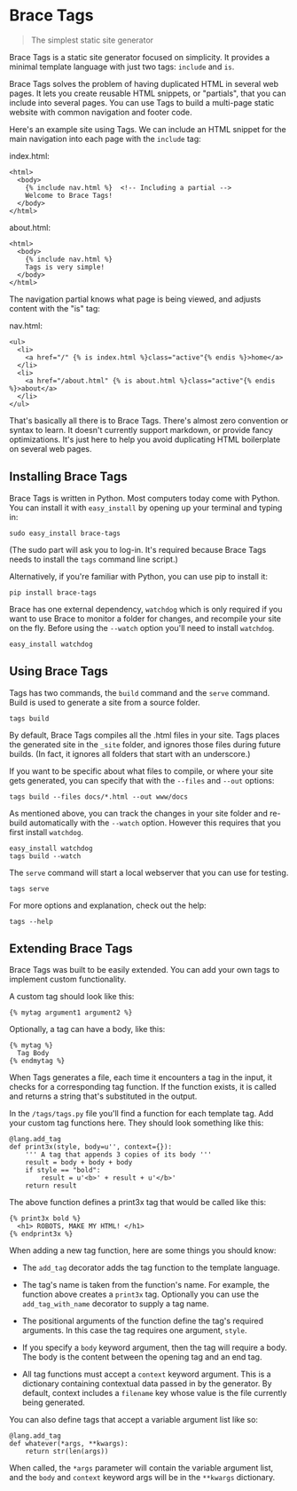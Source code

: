 Brace Tags
==========

> The simplest static site generator

Brace Tags is a static site generator focused on simplicity. It provides a
minimal template language with just two tags: `include` and `is`.

Brace Tags solves the problem of having duplicated HTML in several web pages. It
lets you create reusable HTML snippets, or "partials", that you can include into
several pages. You can use Tags to build a multi-page static website with common
navigation and footer code.

Here's an example site using Tags. We can include an HTML snippet for the 
main navigation into each page with the `include` tag:

index.html:

    <html>
      <body>
        {% include nav.html %}  <!-- Including a partial -->
        Welcome to Brace Tags!
      </body>
    </html>


about.html:

    <html>
      <body>
        {% include nav.html %}
        Tags is very simple!
      </body>
    </html>

The navigation partial knows what page is being viewed, and adjusts content with
the "is" tag:

nav.html:

    <ul>
      <li>
        <a href="/" {% is index.html %}class="active"{% endis %}>home</a>
      </li>
      <li>
        <a href="/about.html" {% is about.html %}class="active"{% endis %}>about</a>
      </li>
    </ul>        


That's basically all there is to Brace Tags. There's almost zero convention or
syntax to learn. It doesn't currently support markdown, or provide fancy
optimizations. It's just here to help you avoid duplicating HTML boilerplate on
several web pages.


## Installing Brace Tags

Brace Tags is written in Python. Most computers today come with Python. You can
install it with `easy_install` by opening up your terminal and typing in:

    sudo easy_install brace-tags

(The sudo part will ask you to log-in. It's required because Brace Tags needs to
install the `tags` command line script.)

Alternatively, if you're familiar with Python, you can use pip to install it:

    pip install brace-tags

Brace has one external dependency, `watchdog` which is only required if you want
to use Brace to monitor a folder for changes, and recompile your site on the
fly. Before using the `--watch` option you'll need to install `watchdog`.

    easy_install watchdog


## Using Brace Tags

Tags has two commands, the `build` command and the `serve` command. Build is
used to generate a site from a source folder.

    tags build

By default, Brace Tags compiles all the .html files in your site. Tags places
the generated site in the `_site` folder, and ignores those files during future
builds. (In fact, it ignores all folders that start with an underscore.)

If you want to be specific about what files to compile, or where your site gets
generated, you can specify that with the `--files` and `--out` options:

    tags build --files docs/*.html --out www/docs

As mentioned above, you can track the changes in your site folder and re-build
automatically with the `--watch` option. However this requires that you first
install `watchdog`.

    easy_install watchdog
    tags build --watch

The `serve` command will start a local webserver that you can use for testing. 

    tags serve

For more options and explanation, check out the help:

    tags --help


## Extending Brace Tags

Brace Tags was built to be easily extended. You can add your own tags to
implement custom functionality.

A custom tag should look like this:

    {% mytag argument1 argument2 %}

Optionally, a tag can have a body, like this:

    {% mytag %}
      Tag Body
    {% endmytag %}

When Tags generates a file, each time it encounters a tag in the input, it
checks for a corresponding tag function. If the function exists, it is called
and returns a string that's substituted in the output.

In the `/tags/tags.py` file you'll find a function for each template tag. Add
your custom tag functions here. They should look something like this:

    @lang.add_tag
    def print3x(style, body=u'', context={}):
        ''' A tag that appends 3 copies of its body '''
        result = body + body + body
        if style == "bold":
            result = u'<b>' + result + u'</b>'
        return result

The above function defines a print3x tag that would be called like this:

    {% print3x bold %}
      <h1> ROBOTS, MAKE MY HTML! </h1>
    {% endprint3x %}
    
When adding a new tag function, here are some things you should know:

- The `add_tag` decorator adds the tag function to the template language.

- The tag's name is taken from the function's name. For example, the function
above creates a `print3x` tag. Optionally you can use the `add_tag_with_name`
decorator to supply a tag name.

- The positional arguments of the function define the tag's required arguments.
In this case the tag requires one argument, `style`.

- If you specify a `body` keyword argument, then the tag will require a body.
The body is the content between the opening tag and an end tag.

- All tag functions must accept a `context` keyword argument. This is a
dictionary containing contextual data passed in by the generator. By default,
context includes a `filename` key whose value is the file currently being
generated.


You can also define tags that accept a variable argument list like so:

    @lang.add_tag
    def whatever(*args, **kwargs):
        return str(len(args))


When called, the `*args` parameter will contain the variable argument list, and
the `body` and `context` keyword args will be in the `**kwargs` dictionary.
